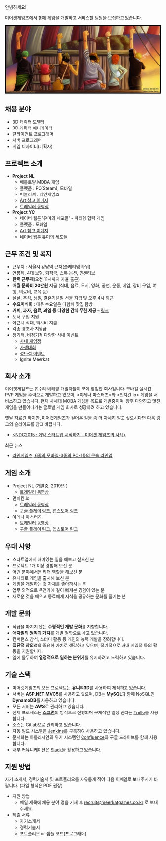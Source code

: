 안녕하세요!

미어캣게임즈에서 함께 게임을 개발하고 서비스할 팀원을 모집하고 있습니다.

![alt apply](./files/apply_title.jpg)

## 채용 분야

 - 3D 캐릭터 모델러
 - 3D 캐릭터 애니메이터
 - 클라이언트 프로그래머
 - 서버 프로그래머
 - 게임 디자이너(기획자)


## 프로젝트 소개

 - **Project NL**
   - 배틀로얄 MOBA 게임
   - 플랫폼 : PC(Steam), 모바일
   - 퍼블리셔 : 라인게임즈
   - [Art 참고 이미지](./files/nl_01.png)
   - [트레일러 동영상](https://youtu.be/siEfvy46dpU)   
 - **Project YC**
   - 네이버 웹툰 '유미의 세포들' - 파티형 협력 게임
   - 플랫폼 : 모바일
   - [Art 참고 이미지](./files/yc_01.png)
   - [네이버 웹툰 유미의 세포들](https://comic.naver.com/webtoon/list.nhn?titleId=651673)


## 근무 조건 및 복지

 - 근무지 : 서울시 강남역 근처(플래티넘 타워)
 - 연봉제, 4대 보험, 퇴직금, 스톡 옵션, 인센티브
 - **탄력 근무제**(오전 11시까지 자율 출근)
 - **매월 문화비 20만원** 지급 (식대, 음료, 도서, 영화, 공연, 운동, 게임, 장비 구입, 여행, 의료비, 교육 등)
 - 설날, 추석, 생일, 결혼기념일 선물 지급 및 오후 4시 퇴근
  - **수요미식회** : 매주 수요일은 다함께 맛집 탐방
 - **커피, 과자, 음료, 과일 등 다양한 간식 무한 제공** – [링크](https://www.facebook.com/meerkatgames/posts/1832764870335521)
 - 도서 구입 지원
 - 야근시 식대, 택시비 지급
 - 각종 경조사 지원금 
 - 정기적, 비정기적 다양한 사내 이벤트
   - [사내 게임잼](https://www.facebook.com/meerkatgames/posts/1784741135137895)
   - [사생대회](https://www.facebook.com/meerkatgames/posts/1710754485869894)
   - [성탄절 이벤트](https://www.facebook.com/meerkatgames/posts/1818936188385056)   
   - Ignite Meerkat


## 회사 소개

미어캣게임즈는 유수의 베테랑 개발자들이 모여 창업한 회사입니다. 모바일 실시간 PVP 게임을 주력으로 개발하고 있으며, <아레나 마스터즈>와 <먼치킨.io> 게임을 서비스하고 있습니다. 현재 차세대 MOBA 게임을 목표로 개발중이며, 향후 다양하고 멋진 게임을 만들어나가는 글로벌 게임 회사로 성장하려 하고 있습니다.

옛날 자료긴 하지만, 미어캣게임즈가 걸어온 길을 좀 더 자세히 알고 싶으시다면 다음 링크의 슬라이드를 참고 바랍니다.

 - [<NDC2015 : 게임 스타트업 시작하기 – 미어캣 게임즈의 사례>](https://www.slideshare.net/birdkr/ndc-2015-48425021)

최근 뉴스

 - [라인게임즈, 6종의 모바일-3종의 PC-1종의 콘솔 라인업](http://bbs.ruliweb.com/news/read/116433)
 
 
## 게임 소개
 - Project NL (개발중, 2019년 )
   - [트레일러 동영상](https://youtu.be/siEfvy46dpU)
 - 먼치킨.io
   - [트레일러 동영상](https://www.youtube.com/watch?v=yhwDDWxUYzQ) 
   - [구글 플레이 링크](https://play.google.com/store/apps/details?id=com.meerkatgames.munchkinio), [앱스토어 링크](https://itunes.apple.com/kr/app/%EB%A8%BC%EC%B9%98%ED%82%A8-io/id1320425776?mt=8)
 - 아레나 마스터즈
   - [트레일러 동영상](https://www.youtube.com/watch?v=UQQpsVrGbbY)
   - [구글 플레이 링크](https://play.google.com/store/apps/details?id=com.meerkatgames.amlegend), [앱스토어 링크](https://itunes.apple.com/kr/app/%EC%95%84%EB%A0%88%EB%82%98-%EB%A7%88%EC%8A%A4%ED%84%B0%EC%A6%88-%EC%A0%84%EC%84%A4%EC%9D%98-%EC%8B%9C%EC%9E%91/id1347879870?mt=8)
 
 
## 우대 사항

 - 스타트업에서 재미있는 일을 해보고 싶으신 분
 - 프로젝트 1개 이상 경험해 보신 분
 - 어떤 분야에서든 리더 역할을 해보신 분
 - 유니티로 게임을 출시해 보신 분
 - 게임을 개발하는 것 자체를 좋아하시는 분
 - 업무 외적으로 무언가에 깊이 빠져본 경험이 있는 분
 - 새로운 것을 배우고 동료에게 지식을 공유하는 문화를 즐기는 분


## 개발 문화

 - 직급을 따지지 않는 **수평적인 개발 문화**를 지향합니다.
 - **애자일의 원칙과 가치**를 개발 철학으로 삼고 있습니다.
 - 컨퍼런스 참석, 스터디 활동 등 개인의 능력 개발을 장려합니다.
 - **집단적 창의성**을 중요한 가치로 생각하고 있으며, 정기적으로 사내 게임잼 등의 활동을 지원합니다.
 - 일에 몰두하여 **열정적으로 일하는 분위기**를 유지하려고 노력하고 있습니다.
 
## 기술 스택

 - 미어캣게임즈의 모든 프로젝트는 **유니티3D**를 사용하여 제작하고 있습니다.
 - 서버는 **ASP.NET MVC5**를 사용하고 있으며, DB는 **MySQL**과 함께 NoSQL인 **DynamoDB**를 사용하고 있습니다.
 - 모든 서버는 **AWS**로 관리하고 있습니다.
 - 전체 프로세스는 [**스크럼**](https://ko.wikipedia.org/wiki/%EC%8A%A4%ED%81%AC%EB%9F%BC_(%EC%95%A0%EC%9E%90%EC%9D%BC_%EA%B0%9C%EB%B0%9C_%ED%94%84%EB%A1%9C%EC%84%B8%EC%8A%A4))의 방식으로 진행되며 구체적인 일정 관리는 [Trello](https://trello.com)를 사용합니다.
 - 소스는 Gitlab으로 관리하고 있습니다.
 - 자동 빌드 시스템은 [Jenkins](https://jenkins.io)를 구축하여 사용하고 있습니다.
 - 문서화는 아틀라시안의 위키 시스템인 [Confluence](https://www.atlassian.com/software/confluence)와 구글 드라이브를 함께 사용합니다.
 - 내부 커뮤니케이션은 [Slack](https://slack.com)을 활용하고 있습니다.
 
## 지원 방법

자기 소개서, 경력기술서 및 포트폴리오를 자유롭게 적어 다음 이메일로 보내주시기 바랍니다. (파일 형식은 PDF 권장)

 - 지원 방법
   - 메일 제목에 채용 분야 명을 기재 후 recruit@meerkatgames.co.kr 로 보내주세요.
 - 제출 서류
   - 자기소개서
   - 경력기술서
   - 포트폴리오 or 샘플 코드(프로그래머)
  

